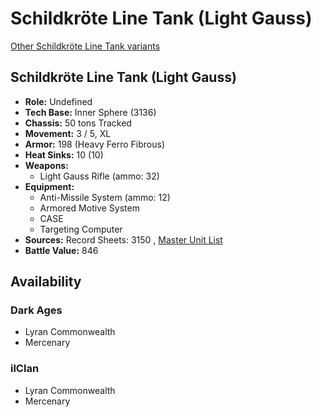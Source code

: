# Schildkröte Line Tank (Light Gauss) 

[Other Schildkröte Line Tank variants](../schildkröte_line_tank.md) 

## Schildkröte Line Tank (Light Gauss) 

- **Role:** Undefined 
- **Tech Base:** Inner Sphere (3136) 
- **Chassis:** 50 tons Tracked 
- **Movement:** 3 / 5, XL 
- **Armor:** 198 (Heavy Ferro Fibrous) 
- **Heat Sinks:** 10 (10) 
- **Weapons:** 
  - Light Gauss Rifle (ammo: 32) 
- **Equipment:** 
  - Anti-Missile System (ammo: 12) 
  - Armored Motive System 
  - CASE 
  - Targeting Computer 
- **Sources:** Record Sheets: 3150 , [Master Unit List](http://masterunitlist.info/Unit/Details/8054) 
- **Battle Value:** 846 

## Availability 

### Dark Ages 

- Lyran Commonwealth 
- Mercenary 

### ilClan 

- Lyran Commonwealth 
- Mercenary 

